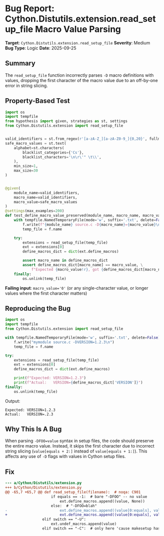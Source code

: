 # Bug Report: Cython.Distutils.extension.read_setup_file Macro Value Parsing

**Target**: `Cython.Distutils.extension.read_setup_file`
**Severity**: Medium
**Bug Type**: Logic
**Date**: 2025-09-25

## Summary

The `read_setup_file` function incorrectly parses `-D` macro definitions with values, dropping the first character of the macro value due to an off-by-one error in string slicing.

## Property-Based Test

```python
import os
import tempfile
from hypothesis import given, strategies as st, settings
from Cython.Distutils.extension import read_setup_file


valid_identifiers = st.from_regex(r'[a-zA-Z_][a-zA-Z0-9_]{0,20}', fullmatch=True)
safe_macro_values = st.text(
    alphabet=st.characters(
        blacklist_categories={'Cs'},
        blacklist_characters='\n\r\'" \t\\',
    ),
    min_size=1,
    max_size=30
)


@given(
    module_name=valid_identifiers,
    macro_name=valid_identifiers,
    macro_value=safe_macro_values
)
@settings(max_examples=200)
def test_define_macro_value_preserved(module_name, macro_name, macro_value):
    with tempfile.NamedTemporaryFile(mode='w', suffix='.txt', delete=False) as f:
        f.write(f"{module_name} source.c -D{macro_name}={macro_value}\n")
        temp_file = f.name

    try:
        extensions = read_setup_file(temp_file)
        ext = extensions[0]
        define_macros_dict = dict(ext.define_macros)

        assert macro_name in define_macros_dict
        assert define_macros_dict[macro_name] == macro_value, \
            f"Expected {macro_value!r}, got {define_macros_dict[macro_name]!r}"
    finally:
        os.unlink(temp_file)
```

**Failing input**: `macro_value='0'` (or any single-character value, or longer values where the first character matters)

## Reproducing the Bug

```python
import os
import tempfile
from Cython.Distutils.extension import read_setup_file

with tempfile.NamedTemporaryFile(mode='w', suffix='.txt', delete=False) as f:
    f.write("mymodule source.c -DVERSION=1.2.3\n")
    temp_file = f.name

try:
    extensions = read_setup_file(temp_file)
    ext = extensions[0]
    define_macros_dict = dict(ext.define_macros)

    print(f"Expected: VERSION=1.2.3")
    print(f"Actual:   VERSION={define_macros_dict['VERSION']}")
finally:
    os.unlink(temp_file)
```

Output:
```
Expected: VERSION=1.2.3
Actual:   VERSION=.2.3
```

## Why This Is A Bug

When parsing `-DFOO=value` syntax in setup files, the code should preserve the entire macro value. Instead, it skips the first character due to incorrect string slicing (`value[equals + 2:]` instead of `value[equals + 1:]`). This affects any use of `-D` flags with values in Cython setup files.

## Fix

```diff
--- a/Cython/Distutils/extension.py
+++ b/Cython/Distutils/extension.py
@@ -65,7 +65,7 @@ def read_setup_file(filename):  # noqa: C901
                     if equals == -1:  # bare "-DFOO" -- no value
                         ext.define_macros.append((value, None))
                     else:  # "-DFOO=blah"
-                        ext.define_macros.append((value[0:equals], value[equals + 2 :]))
+                        ext.define_macros.append((value[0:equals], value[equals + 1 :]))
                 elif switch == "-U":
                     ext.undef_macros.append(value)
                 elif switch == "-C":  # only here 'cause makesetup has it!
```